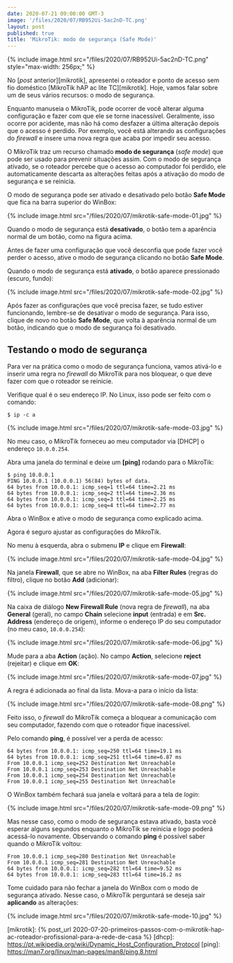 ```yaml
---
date: 2020-07-21 09:00:00 GMT-3
image: '/files/2020/07/RB952Ui-5ac2nD-TC.png'
layout: post
published: true
title: 'MikroTik: modo de segurança (Safe Mode)'
---
```


{% include image.html src="/files/2020/07/RB952Ui-5ac2nD-TC.png" style="max-width: 256px;" %}

No [_post_ anterior][mikrotik], apresentei o roteador e ponto de acesso sem fio doméstico [MikroTik hAP ac lite TC][mikrotik]. Hoje, vamos falar sobre um de seus vários recursos: o modo de segurança.

Enquanto manuseia o MikroTik, pode ocorrer de você alterar alguma configuração e fazer com que ele se torne inacessível. Geralmente, isso ocorre por acidente, mas não há como desfazer a última alteração depois que o acesso é perdido. Por exemplo, você está alterando as configurações do _firewall_ e insere uma nova regra que acaba por impedir seu acesso.

O MikroTik traz um recurso chamado **modo de segurança** (_safe mode_) que pode ser usado para prevenir situações assim. Com o modo de segurança ativado, se o roteador percebe que o acesso ao computador foi perdido, ele automaticamente descarta as alterações feitas após a ativação do modo de segurança e se reinicia.

O modo de segurança pode ser ativado e desativado pelo botão **Safe Mode** que fica na barra superior do WinBox:

{% include image.html src="/files/2020/07/mikrotik-safe-mode-01.jpg" %}

Quando o modo de segurança está **desativado**, o botão tem a aparência normal de um botão, como na figura acima.

Antes de fazer uma configuração que você desconfia que pode fazer você perder o acesso, ative o modo de segurança clicando no botão **Safe Mode**.

Quando o modo de segurança está **ativado**, o botão aparece pressionado (escuro, fundo):

{% include image.html src="/files/2020/07/mikrotik-safe-mode-02.jpg" %}

Após fazer as configurações que você precisa fazer, se tudo estiver funcionando, lembre-se de desativar o modo de segurança. Para isso, clique de novo no botão **Safe Mode**, que volta à aparência normal de um botão, indicando que o modo de segurança foi desativado.

## Testando o modo de segurança

Para ver na prática como o modo de segurança funciona, vamos ativá-lo e inserir uma regra no _firewall_ do MikroTik para nos bloquear, o que deve fazer com que o roteador se reinicie.

Verifique qual é o seu endereço IP. No Linux, isso pode ser feito com o comando:

```
$ ip -c a
```

{% include image.html src="/files/2020/07/mikrotik-safe-mode-03.jpg" %}

No meu caso, o MikroTik forneceu ao meu computador via [DHCP] o endereço `10.0.0.254`.

Abra uma janela do terminal e deixe um **[ping]** rodando para o MikroTik:

```
$ ping 10.0.0.1
PING 10.0.0.1 (10.0.0.1) 56(84) bytes of data.
64 bytes from 10.0.0.1: icmp_seq=1 ttl=64 time=2.21 ms
64 bytes from 10.0.0.1: icmp_seq=2 ttl=64 time=2.36 ms
64 bytes from 10.0.0.1: icmp_seq=3 ttl=64 time=2.25 ms
64 bytes from 10.0.0.1: icmp_seq=4 ttl=64 time=2.77 ms
```

Abra o WinBox e ative o modo de segurança como explicado acima.

Agora é seguro ajustar as configurações do MikroTik.

No menu à esquerda, abra o submenu **IP** e clique em **Firewall**:

{% include image.html src="/files/2020/07/mikrotik-safe-mode-04.jpg" %}

Na janela **Firewall**, que se abre no WinBox, na aba **Filter Rules** (regras do filtro), clique no botão **Add** (adicionar):

{% include image.html src="/files/2020/07/mikrotik-safe-mode-05.jpg" %}

Na caixa de diálogo **New Firewall Rule** (nova regra de _firewall_), na aba **General** (geral), no campo **Chain** selecione **input** (entrada) e em **Src. Address** (endereço de origem), informe o endereço IP do seu computador (no meu caso, `10.0.0.254`):

{% include image.html src="/files/2020/07/mikrotik-safe-mode-06.jpg" %}

Mude para a aba **Action** (ação). No campo **Action**, selecione **reject** (rejeitar) e clique em **OK**:

{% include image.html src="/files/2020/07/mikrotik-safe-mode-07.jpg" %}

A regra é adicionada ao final da lista. Mova-a para o início da lista:

{% include image.html src="/files/2020/07/mikrotik-safe-mode-08.png" %}

Feito isso, o _firewall_ do MikroTik começa a bloquear a comunicação com seu computador, fazendo com que o roteador fique inacessível.

Pelo comando **ping**, é possível ver a perda de acesso:

```
64 bytes from 10.0.0.1: icmp_seq=250 ttl=64 time=19.1 ms
64 bytes from 10.0.0.1: icmp_seq=251 ttl=64 time=6.87 ms
From 10.0.0.1 icmp_seq=252 Destination Net Unreachable
From 10.0.0.1 icmp_seq=253 Destination Net Unreachable
From 10.0.0.1 icmp_seq=254 Destination Net Unreachable
From 10.0.0.1 icmp_seq=255 Destination Net Unreachable
```

O WinBox também fechará sua janela e voltará para a tela de _login_:

{% include image.html src="/files/2020/07/mikrotik-safe-mode-09.png" %}

Mas nesse caso, como o modo de segurança estava ativado, basta você esperar alguns segundos enquanto o MikroTik se reinicia e logo poderá acessá-lo novamente. Observando o comando **ping** é possível saber quando o MikroTik voltou:

```
From 10.0.0.1 icmp_seq=280 Destination Net Unreachable
From 10.0.0.1 icmp_seq=281 Destination Net Unreachable
64 bytes from 10.0.0.1: icmp_seq=282 ttl=64 time=9.52 ms
64 bytes from 10.0.0.1: icmp_seq=283 ttl=64 time=16.2 ms
```

Tome cuidado para não fechar a janela do WinBox com o modo de segurança ativado. Nesse caso, o MikroTik perguntará se deseja sair **aplicando** as alterações:

{% include image.html src="/files/2020/07/mikrotik-safe-mode-10.jpg" %}

[mikrotik]: {% post_url 2020-07-20-primeiros-passos-com-o-mikrotik-hap-ac-roteador-profissional-para-a-rede-de-casa %}
[dhcp]:     https://pt.wikipedia.org/wiki/Dynamic_Host_Configuration_Protocol
[ping]:     https://man7.org/linux/man-pages/man8/ping.8.html
